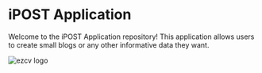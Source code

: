 # iPOST Application

Welcome to the iPOST Application repository! This application allows users to create small blogs or any other informative data they want.

![ezcv logo](https://raw.githubusercontent.com/Descent098/ezcv/master/.github/iPOST.jpg)
